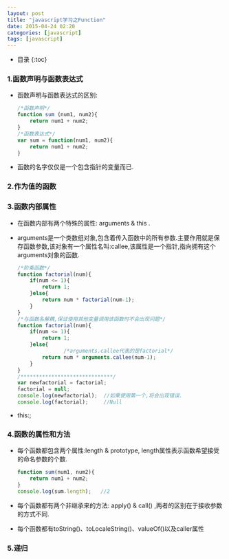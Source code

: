 ```yaml
---
layout: post
title: "javascript学习之Function"
date: 2015-04-24 02:20
categories: [javascript]
tags: [javascript]
---
```


*  目录
{:toc}

### 1.函数声明与函数表达式
- 函数声明与函数表达式的区别:

	```js
	/*函数声明*/
	function sum (num1, num2){
		return num1 + num2;	
	}
	/*函数表达式*/
	var sum = function(num1, num2){
		return num1 + num2;
	}
	```
- 函数的名字仅仅是一个包含指针的变量而已.

### 2.作为值的函数


### 3.函数内部属性
- 在函数内部有两个特殊的属性: arguments & this . 
- arguments是一个类数组对象,包含着传入函数中的所有参数.主要作用就是保存函数参数,该对象有一个属性名叫:callee,该属性是一个指针,指向拥有这个arguments对象的函数.
	
	```js
	/*阶乘函数*/
	function factorial(num){
		if(num <= 1){
			return 1;
		}else{
			return num * factorial(num-1);
		}
	}
	/*与函数名解耦,保证使用其他变量调用该函数时不会出现问题*/
	function factorial(num){
		if(num <= 1){
			return 1;
		}else{
			       /*arguments.callee代表的是factorial*/
			return num * arguments.callee(num-1);  
		}
	}
	/******************************/
	var newfactorial = factorial;
	factorial = null;
	console.log(newfactorial);  //如果使用第一个,将会出现错误.
	console.log(factorial);     //Null
	```

- this:;

### 4.函数的属性和方法
- 每个函数都包含两个属性:length & prototype, length属性表示函数希望接受的命名参数的个数.

	```js
	function sum(num1, num2){ 
		return num1 + num2;
	} 
	console.log(sum.length);   //2
	```

- 每个函数都有两个非继承来的方法: apply() & call() ,两者的区别在于接收参数的方式不同.


- 每个函数都有toString()、toLocaleString()、valueOf()以及caller属性


### 5.递归
